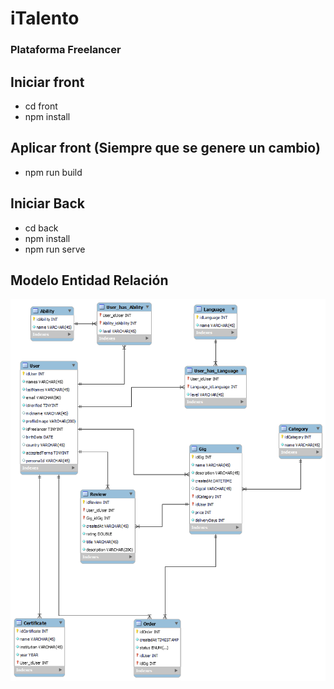 # iTalento
### Plataforma Freelancer ###

## Iniciar front
- cd front
- npm install

## Aplicar front (Siempre que se genere un cambio)
- npm run build 

## Iniciar Back
- cd back
- npm install
- npm run serve

## Modelo Entidad Relación
![Modelo ER](/images/ERDiagram.png "Modelo Entidad Relación")